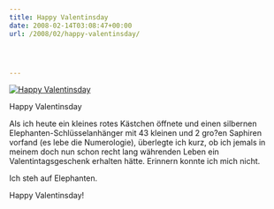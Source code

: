 ```yaml
---
title: Happy Valentinsday
date: 2008-02-14T03:08:47+00:00
url: /2008/02/happy-valentinsday/




---
```

<div class="flickr">
  <a href="http://www.flickr.com/photos/schreibblogade/2264688511/" title="Happy Valentinsday"><img src="//farm3.static.flickr.com/2322/2264688511_5aa17f81f4.jpg" alt="Happy Valentinsday" /></a></p>

  <p>
    Happy Valentinsday
  </p>
</div>

Als ich heute ein kleines rotes Kästchen öffnete und einen silbernen Elephanten-Schlüsselanhänger mit 43 kleinen und 2 gro?en Saphiren vorfand (es lebe die Numerologie), überlegte ich kurz, ob ich jemals in meinem doch nun schon recht lang währenden Leben ein Valentintagsgeschenk erhalten hätte. Erinnern konnte ich mich nicht.

Ich steh auf Elephanten.

Happy Valentinsday!
